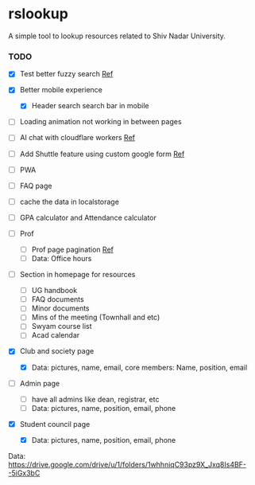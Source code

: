 # rslookup

A simple tool to lookup resources related to Shiv Nadar University.

### TODO

- [x] Test better fuzzy search [Ref](https://github.com/bevacqua/fuzzysearch)
- [x] Better mobile experience
  - [x] Header search search bar in mobile
- [ ] Loading animation not working in between pages
- [ ] AI chat with cloudflare workers [Ref](https://ai.cloudflare.com/)
- [ ] Add Shuttle feature using custom google form [Ref](https://en.letswrite.tw/custom-google-form/)
- [ ] PWA
- [ ] FAQ page
- [ ] cache the data in localstorage
- [ ] GPA calculator and Attendance calculator

- [ ] Prof

  - [ ] Prof page pagination [Ref](https://svelte.dev/repl/84a8d64a6f1e49feba8f6a491ecc55f5?version=3.35.0)
  - [ ] Data: Office hours

- [ ] Section in homepage for resources

  - [ ] UG handbook
  - [ ] FAQ documents
  - [ ] Minor documents
  - [ ] Mins of the meeting (Townhall and etc)
  - [ ] Swyam course list
  - [ ] Acad calendar

- [x] Club and society page

  - [x] Data: pictures, name, email,
        core members: Name, position, email

- [ ] Admin page

  - [ ] have all admins like dean, registrar, etc
  - [ ] Data: pictures, name, position, email, phone

- [x] Student council page
  - [x] Data: pictures, name, position, email, phone

Data: https://drive.google.com/drive/u/1/folders/1whhniqC93pz9X_Jxq8Is4BF--5iGx3bC
